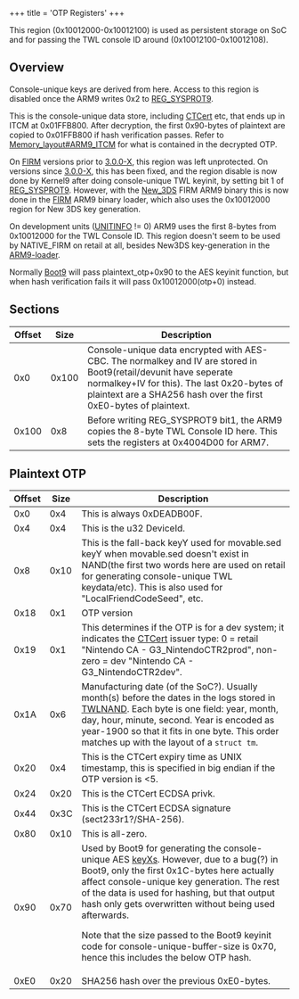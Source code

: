 +++
title = 'OTP Registers'
+++

This region (0x10012000-0x10012100) is used as persistent storage on SoC
and for passing the TWL console ID around (0x10012100-0x10012108).

## Overview

Console-unique keys are derived from here. Access to this region is
disabled once the ARM9 writes 0x2 to [REG_SYSPROT9](CONFIG "wikilink").

This is the console-unique data store, including
[CTCert](CTCert "wikilink") etc, that ends up in ITCM at 0x01FFB800.
After decryption, the first 0x90-bytes of plaintext are copied to
0x01FFB800 if hash verification passes. Refer to
[Memory_layout#ARM9_ITCM](Memory_layout#ARM9_ITCM "wikilink") for what
is contained in the decrypted OTP.

On [FIRM](FIRM "wikilink") versions prior to
[3.0.0-X](3.0.0-6 "wikilink"), this region was left unprotected. On
versions since [3.0.0-X](3.0.0-6 "wikilink"), this has been fixed, and
the region disable is now done by Kernel9 after doing console-unique TWL
keyinit, by setting bit 1 of [REG_SYSPROT9](CONFIG "wikilink"). However,
with the [New_3DS](New_3DS "wikilink") FIRM ARM9 binary this is now done
in the [FIRM](FIRM "wikilink") ARM9 binary loader, which also uses the
0x10012000 region for New 3DS key generation.

On development units ([UNITINFO](CONFIG "wikilink") != 0) ARM9 uses the
first 8-bytes from 0x10012000 for the TWL Console ID. This region
doesn't seem to be used by NATIVE_FIRM on retail at all, besides New3DS
key-generation in the [ARM9-loader](FIRM "wikilink").

Normally [Boot9](Bootloader "wikilink") will pass plaintext_otp+0x90 to
the AES keyinit function, but when hash verification fails it will pass
0x10012000(otp+0) instead.

## Sections

| Offset | Size  | Description                                                                                                                                                                                                                          |
|--------|-------|--------------------------------------------------------------------------------------------------------------------------------------------------------------------------------------------------------------------------------------|
| 0x0    | 0x100 | Console-unique data encrypted with AES-CBC. The normalkey and IV are stored in Boot9(retail/devunit have seperate normalkey+IV for this). The last 0x20-bytes of plaintext are a SHA256 hash over the first 0xE0-bytes of plaintext. |
| 0x100  | 0x8   | Before writing REG_SYSPROT9 bit1, the ARM9 copies the 8-byte TWL Console ID here. This sets the registers at 0x4004D00 for ARM7.                                                                                                     |

## Plaintext OTP

<table>
<thead>
<tr class="header">
<th>Offset</th>
<th>Size</th>
<th>Description</th>
</tr>
</thead>
<tbody>
<tr class="odd">
<td>0x0</td>
<td>0x4</td>
<td>This is always 0xDEADB00F.</td>
</tr>
<tr class="even">
<td>0x4</td>
<td>0x4</td>
<td>This is the u32 DeviceId.</td>
</tr>
<tr class="odd">
<td>0x8</td>
<td>0x10</td>
<td>This is the fall-back keyY used for movable.sed keyY when
movable.sed doesn't exist in NAND(the first two words here are used on
retail for generating console-unique TWL keydata/etc). This is also used
for "LocalFriendCodeSeed", etc.</td>
</tr>
<tr class="even">
<td>0x18</td>
<td>0x1</td>
<td>OTP version</td>
</tr>
<tr class="odd">
<td>0x19</td>
<td>0x1</td>
<td>This determines if the OTP is for a dev system; it indicates the
<a href="../CTCert" title="wikilink">CTCert</a> issuer type: 0 = retail
"Nintendo CA - G3_NintendoCTR2prod", non-zero = dev "Nintendo CA -
G3_NintendoCTR2dev".</td>
</tr>
<tr class="even">
<td>0x1A</td>
<td>0x6</td>
<td>Manufacturing date (of the SoC?). Usually month(s) before the
dates in the logs stored in <a href="../Flash_Filesystem"
title="wikilink">TWLNAND</a>. Each byte is one field: year, month, day,
hour, minute, second. Year is encoded as year-1900 so that it fits in
one byte. This order matches up with the layout of a
<code>struct tm</code>.</td>
</tr>
<tr class="odd">
<td>0x20</td>
<td>0x4</td>
<td>This is the CTCert expiry time as UNIX timestamp, this is
specified in big endian if the OTP version is &lt;5.</td>
</tr>
<tr class="even">
<td>0x24</td>
<td>0x20</td>
<td>This is the CTCert ECDSA privk.</td>
</tr>
<tr class="odd">
<td>0x44</td>
<td>0x3C</td>
<td>This is the CTCert ECDSA signature (sect233r1?/SHA-256).</td>
</tr>
<tr class="even">
<td>0x80</td>
<td>0x10</td>
<td>This is all-zero.</td>
</tr>
<tr class="odd">
<td>0x90</td>
<td>0x70</td>
<td>Used by Boot9 for generating the console-unique AES <a
href="../AES_Registers" title="wikilink">keyXs</a>. However, due to a
bug(?) in Boot9, only the first 0x1C-bytes here actually affect
console-unique key generation. The rest of the data is used for hashing,
but that output hash only gets overwritten without being used
afterwards.</p>
<p>Note that the size passed to the Boot9 keyinit code for
console-unique-buffer-size is 0x70, hence this includes the below OTP
hash.</td>
</tr>
<tr class="even">
<td>0xE0</td>
<td>0x20</td>
<td>SHA256 hash over the previous 0xE0-bytes.</td>
</tr>
</tbody>
</table>
